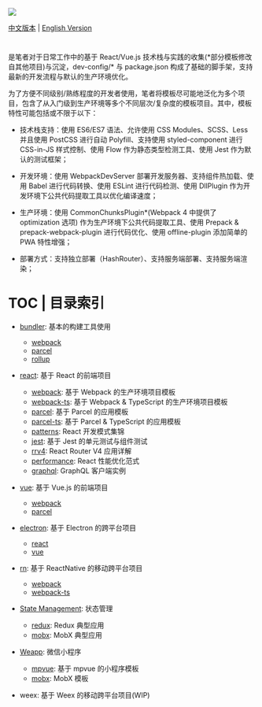 ![](https://parg.co/U0a)

[中文版本](./) | [English Version](./README.en.md)

#
 是笔者对于日常工作中的基于 React/Vue.js 技术栈与实践的收集(\*部分模板修改自其他项目)与沉淀，dev-config/\* 与 package.json 构成了基础的脚手架，支持最新的开发流程与默认的生产环境优化。

为了方便不同级别/熟练程度的开发者使用，笔者将模板尽可能地泛化为多个项目，包含了从入门级到生产环境等多个不同层次/复杂度的模板项目。其中，模板特性可能包括或不限于以下：

* 技术栈支持：使用 ES6/ES7 语法、允许使用 CSS Modules、SCSS、Less 并且使用 PostCSS 进行自动 Polyfill、支持使用 styled-component 进行 CSS-in-JS 样式控制、使用 Flow 作为静态类型检测工具、使用 Jest 作为默认的测试框架；

* 开发环境：使用 WebpackDevServer 部署开发服务器、支持组件热加载、使用 Babel 进行代码转换、使用 ESLint 进行代码检测、使用 DllPlugin 作为开发环境下公共代码提取工具以优化编译速度；

* 生产环境：使用 CommonChunksPlugin\*(Webpack 4 中提供了 optimization 选项) 作为生产环境下公共代码提取工具、使用 Prepack & prepack-webpack-plugin 进行代码优化、使用 offline-plugin 添加简单的 PWA 特性增强；

* 部署方式：支持独立部署（HashRouter）、支持服务端部署、支持服务端渲染；

# TOC | 目录索引

* [bundler](./bundler): 基本的构建工具使用

  * [webpack](./builder/webpack)
  * [parcel](./builder/parcel)
  * [rollup](./builder/rollup)

* [react](./react): 基于 React 的前端项目

  * [webpack](./react/webpack): 基于 Webpack 的生产环境项目模板
  * [webpack-ts](./react/webpack-ts): 基于 Webpack & TypeScript 的生产环境项目模板
  * [parcel](./react/parcel): 基于 Parcel 的应用模板
  * [parcel-ts](./react/parcel-ts): 基于 Parcel & TypeScript 的应用模板
  * [patterns](./react/patterns): React 开发模式集锦
  * [jest](./react/jest): 基于 Jest 的单元测试与组件测试
  * [rrv4](./react/rrv4): React Router V4 应用详解
  * [performance](./react/performance): React 性能优化范式
  * [graphql](./react/graphql): GraphQL 客户端实例

* [vue](./vue): 基于 Vue.js 的前端项目

  * [webpack](./vue/webpack)
  * [parcel](./vue/parcel)

* [electron](./electron): 基于 Electron 的跨平台项目

  * [react](./electron/react)
  * [vue](./electron/vue)

* [rn](./rn): 基于 ReactNative 的移动跨平台项目

  * [webpack](./electron/webpack)
  * [webpack-ts](./electron/webpack-ts)

* [State Management](./state): 状态管理

  * [redux](./sm/redux): Redux 典型应用
  * [mobx](./sm/mobx): MobX 典型应用

* [Weapp](./weapp): 微信小程序
  * [mpvue](./weapp/mpvue): 基于 mpvue 的小程序模板
  * [mobx](./weapp/mobx): MobX 模板

* weex: 基于 Weex 的移动跨平台项目(WIP)

